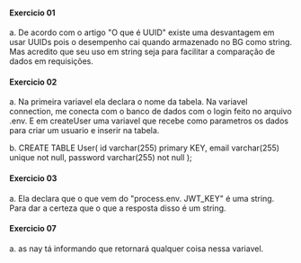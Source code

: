 #### Exercicio 01

a. De acordo com o artigo "O que é UUID" existe uma desvantagem em usar UUIDs pois o desempenho cai quando armazenado no BG como string. Mas acredito que seu uso em string seja para facilitar a comparação de dados em requisições.

#### Exercicio 02

a. Na primeira variavel ela declara o nome da tabela. 
Na variavel connection, me conecta com o banco de dados com o login feito no arquivo .env.
E em createUser uma variavel que recebe como parametros os dados para criar um usuario e inserir na tabela.

b. CREATE TABLE User(
	id varchar(255) primary KEY,
    email varchar(255) unique not null,
    password varchar(255) not null
);

#### Exercicio 03

a. Ela declara que o que vem do "process.env. JWT_KEY" é uma string. Para dar a certeza que o que a resposta disso é um string.

#### Exercicio 07

a. as nay tá informando que retornará qualquer coisa nessa variavel.